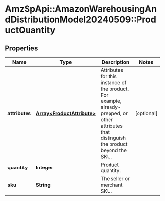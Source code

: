 # AmzSpApi::AmazonWarehousingAndDistributionModel20240509::ProductQuantity

## Properties
Name | Type | Description | Notes
------------ | ------------- | ------------- | -------------
**attributes** | [**Array&lt;ProductAttribute&gt;**](ProductAttribute.md) | Attributes for this instance of the product. For example, already-prepped, or other attributes that distinguish the product beyond the SKU. | [optional] 
**quantity** | **Integer** | Product quantity. | 
**sku** | **String** | The seller or merchant SKU. | 

